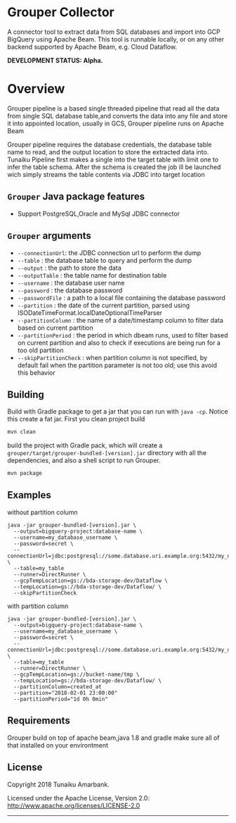 # Grouper Collector

A connector tool to extract data from SQL databases and import into GCP BigQuery using Apache Beam.
This tool is runnable locally, or on any other backend supported by Apache Beam, e.g. Cloud Dataflow.


**DEVELOPMENT STATUS: Alpha.**

# Overview

Grouper pipeline is a based single threaded pipeline that read all the data from single SQL database table,and converts
the data into any file and store it into appointed location, usually in GCS, Grouper pipeline runs on Apache Beam

Grouper pipeline requires the database credentials, the database table name to read, and the output location to store the
extracted data into. Tunaiku Pipeline first makes a single into the target table with limit one to infer the table schema.
After the schema is created the job ill be launched wich simply streams the table contents via JDBC into target location


## `Grouper` Java package features

   - Support PostgreSQL,Oracle and MySql JDBC connector

## `Grouper` arguments

   - `--connectionUrl`: the JDBC connection url to perform the dump
   - `--table` : the database table to query and perform the dump
   - `--output` : the path to store the data
   - `--outputTable` : the table name for destination table
   - `--username` : the database user name
   - `--password` : the database password
   - `--passwordFile` : a path to a local file containing the database password
   - `--partition` : the date of the current partition, parsed using ISODateTimeFormat.localDateOptionalTimeParser
   - `--partitionColumn` :  the name of a date/timestamp column to filter data based on current partition
   - `--partitionPeriod` : the period in which dbeam runs, used to filter based on current partition and also to check if executions are being run for a too old partition
   - `--skipPartitionCheck` : when partition column is not specified, by default fail when the partition parameter is not too old; use this avoid this behavior

## Building


Build with Gradle package to get a jar that you can run with `java -cp`. Notice this
create a fat jar. First you clean project build

```sh
mvn clean
```
build the project with Gradle pack, which will create a `grouper/target/grouper-bundled-[version].jar`
directory with all the dependencies, and also a shell script to run Grouper.

```sh
mvn package
```

## Examples

without partition column

```
java -jar grouper-bundled-[version].jar \
  --output=bigquery-project:database-name \
  --username=my_database_username \
  --password=secret \
  --connectionUrl=jdbc:postgresql://some.database.uri.example.org:5432/my_database \
  --table=my_table
  --runner=DirectRunner \
  --gcpTempLocation=gs://bda-storage-dev/Dataflow \ 
  --tempLocation=gs://bda-storage-dev/Dataflow/ \
  --skipPartitionCheck 
```

with partition column

```
java -jar grouper-bundled-[version].jar \
  --output=bigquery-project:database-name \
  --username=my_database_username \
  --password=secret \
  --connectionUrl=jdbc:postgresql://some.database.uri.example.org:5432/my_database \
  --table=my_table
  --runner=DirectRunner \
  --gcpTempLocation=gs://bucket-name/tmp \ 
  --tempLocation=gs://bda-storage-dev/Dataflow/ \
  --partitionColumn=created_at
  --partition="2018-02-01 23:00:00"
  --partitionPeriod="1d 0h 0min"  
```

## Requirements

Grouper build on top of apache beam,java 1.8 and gradle
make sure all of that installed on your environtment

## License

Copyright 2018 Tunaiku Amarbank.

Licensed under the Apache License, Version 2.0: http://www.apache.org/licenses/LICENSE-2.0

---
 